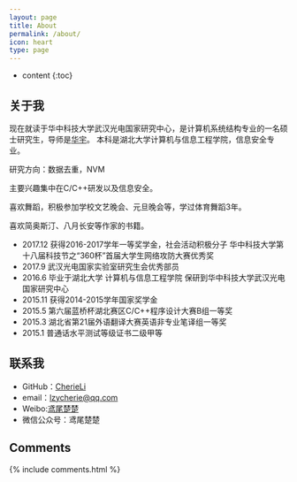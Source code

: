 ```yaml
---
layout: page
title: About
permalink: /about/
icon: heart
type: page
---
```


* content
{:toc}

## 关于我

现在就读于华中科技大学武汉光电国家研究中心，是计算机系统结构专业的一名硕士研究生，导师是[华宇](https://csyhua.github.io/csyhua/index.html)。
本科是湖北大学计算机与信息工程学院，信息安全专业。

研究方向：数据去重，NVM

主要兴趣集中在C/C++研发以及信息安全。

喜欢舞蹈，积极参加学校文艺晚会、元旦晚会等，学过体育舞蹈3年。

喜欢简奥斯汀、八月长安等作家的书籍。

* 2017.12  获得2016-2017学年一等奖学金，社会活动积极分子
	   华中科技大学第十八届科技节之“360杯”首届大学生网络攻防大赛优秀奖
* 2017.9 武汉光电国家实验室研究生会优秀部员
* 2016.6 毕业于湖北大学 计算机与信息工程学院
	 保研到华中科技大学武汉光电国家研究中心
* 2015.11 获得2014-2015学年国家奖学金
* 2015.5 第六届蓝桥杯湖北赛区C/C++程序设计大赛B组一等奖
* 2015.3 湖北省第21届外语翻译大赛英语非专业笔译组一等奖
* 2015.1 普通话水平测试等级证书二级甲等


## 联系我
* GitHub：[CherieLi](https://github.com/cherieLi)
* email：lzycherie@qq.com
* Weibo:[鸢尾楚楚](https://weibo.com/u/3795460443)
* 微信公众号：鸢尾楚楚

## Comments

{% include comments.html %}
